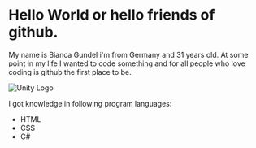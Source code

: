 # Hello World or hello friends of github.

My name is Bianca Gundel i'm from Germany and 31 years old. At some point in my life I wanted to code something and for all people who love coding is github the first place to be.

![Unity Logo](https://upload.wikimedia.org/wikipedia/commons/thumb/c/c4/Unity_2021.svg/345px-Unity_2021.svg.png)

I got knowledge in following program languages:
- HTML
- CSS
- C#

